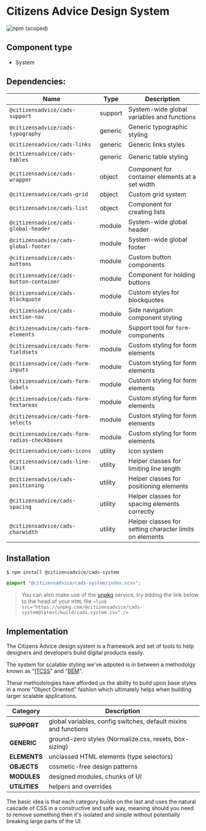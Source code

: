 # Citizens Advice Design System

![npm (scoped)](https://img.shields.io/npm/v/@citizensadvice/cads-system.svg)

## Component type

- System

## Dependencies:

| Name                                          | Type    | Description                                             |
| --------------------------------------------- | ------- | ------------------------------------------------------- |
| `@citizensadvice/cads-support`                | support | System-wide global variables and functions              |
| `@citizensadvice/cads-typography`             | generic | Generic typographic styling                             |
| `@citizensadvice/cads-links`                  | generic | Generic links styles                                    |
| `@citizensadvice/cads-tables`                 | generic | Generic table styling                                   |
| `@citizensadvice/cads-wrapper`                | object  | Component for container elements at a set width         |
| `@citizensadvice/cads-grid`                   | object  | Custom grid system                                      |
| `@citizensadvice/cads-list`                   | object  | Component for creating lists                            |
| `@citizensadvice/cads-global-header`          | module  | System-wide global header                               |
| `@citizensadvice/cads-global-footer`          | module  | System-wide global footer                               |
| `@citizensadvice/cads-buttons`                | module  | Custom button components                                |
| `@citizensadvice/cads-button-container`       | module  | Component for holding buttons                           |
| `@citizensadvice/cads-blockquote`             | module  | Custom styles for blockquotes                           |
| `@citizensadvice/cads-section-nav`            | module  | Side navigation component styling                       |
| `@citizensadvice/cads-form-elements`          | module  | Support tool for `form-` components                     |
| `@citizensadvice/cads-form-fieldsets`         | module  | Custom styling for form elements                        |
| `@citizensadvice/cads-form-inputs`            | module  | Custom styling for form elements                        |
| `@citizensadvice/cads-form-labels`            | module  | Custom styling for form elements                        |
| `@citizensadvice/cads-form-textareas`         | module  | Custom styling for form elements                        |
| `@citizensadvice/cads-form-selects`           | module  | Custom styling for form elements                        |
| `@citizensadvice/cads-form-radios-checkboxes` | module  | Custom styling for form elements                        |
| `@citizensadvice/cads-icons`                  | utility | Icon system                                             |
| `@citizensadvice/cads-line-limit`             | utility | Helper classes for limiting line length                 |
| `@citizensadvice/cads-positioning`            | utility | Helper classes for positioning elements                 |
| `@citizensadvice/cads-spacing`                | utility | Helper classes for spacing elements correctly           |
| `@citizensadvice/cads-charwidth`              | utility | Helper classes for setting character limits on elements |

## Installation

```
$ npm install @citizensadvice/cads-system
```

```scss
@import "@citizensadvice/cads-system/index.scss";
```

> You can also make use of the [unpkg](https://unpkg.com) service, try adding the link below to the head of your `HTML` file
> `<link src="https://unpkg.com/@citizensadvice/cads-system@latest/build/cads.system.css" />`

## Implementation

The Citizens Advice design system is a framework and set of tools to help designers and developers build digital products easily.

The system for scalable styling we've adpoted is in between a methodolgy known as "[ITCSS]()" and "[BEM]()".

These methodologies have afforded us the ability to build upon base styles in a more "Object Oriented" fashion which ultimately helps when building larger scalable applications.

| Category      | Description                                                     |
| ------------- | --------------------------------------------------------------- |
| **SUPPORT**   | global variables, config switches, default mixins and functions |
| **GENERIC**   | ground-zero styles (Normalize.css, resets, box-sizing)          |
| **ELEMENTS**  | unclassed HTML elements (type selectors)                        |
| **OBJECTS**   | cosmetic-free design patterns                                   |
| **MODULES**   | designed modules, chunks of UI                                  |
| **UTILITIES** | helpers and overrides                                           |

The basic idea is that each category builds on the last and uses the natural cascade of CSS in a constructive and safe way, meaning should you need to remove something then it's isolated and simple without potentially breaking large parts of the UI.
